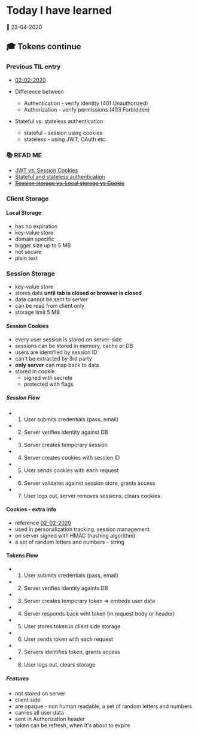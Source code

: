 # Today I have learned

:calendar: 23-04-2020

## :mortar_board: Tokens continue

### Previous TIL entry
- [02-02-2020](https://github.com/tomasvn/til/blob/master/2020/02-02-2020/NOTES.md)

- Difference between
  - Authentication - verify identity (401 Unauthorized)
  - Authorization - verify permissions (403 Forbidden)

- Stateful vs. stateless authentication
  - stateful - session using cookies
  - stateless - using JWT, OAuth etc.

### :books: READ ME
- [JWT vs. Session Cookies](https://ponyfoo.com/articles/json-web-tokens-vs-session-cookies)
- [Stateful and stateless authentication](https://medium.com/@kennch/stateful-and-stateless-authentication-10aa3e3d4986)
- ~~[Session storage vs. Local storage vs Cookie](https://dev.to/bogicevic7/session-storage-vs-local-storage-vs-cookie-elc)~~

### Client Storage

#### Local Storage
- has no expiration
- key-value store
- domain specific
- bigger size up to 5 MB
- not secure
- plain text

### Session Storage
- key-value store
- stores data **until tab is closed or browser is closed**
- data cannot be sent to server
- can be read from client only
- storage limit 5 MB

#### Session Cookies
- every user session is stored on server-side
- sessions can be stored in memory, cache or DB
- users are identified by session ID
- can't be extracted by 3rd party
- **only server** can map back to data
- stored in cookie
  - signed with secrete
  - protected with flags

##### Session Flow
- 1) User submits credentials (pass, email)
- 2) Server verifies identity against DB
- 3) Server creates temporary session
- 4) Server creates cookies with session ID
- 5) User sends cookies with each request
- 6) Server validates against session store, grants access
- 7) User logs out, server removes sessions, clears cookies

#### Cookies - extra info
- reference [02-02-2020](2020/02-02-2020/NOTES.md)
- used in personalization tracking, session management
- on server signed with HMAC (hashing algorithm)
- a set of random letters and numbers - string

#### Tokens Flow
- 1) User submits credentials (pass, email)
- 2) Server verifies identity againts DB
- 3) Server creates temporary token => embeds user data
- 4) Server responds back wiht token (in request body or header)
- 5) User stores token in client side storage
- 6) User sends token with each request
- 7) Servers identifies token, grants access
- 8) User logs out, clears storage

##### Features
- not stored on server
- client side
- are opaque - non human readable, a set of random letters and numbers
- carries all user data
- sent in Authorization header
- token can be refresh, when it's about to expire
